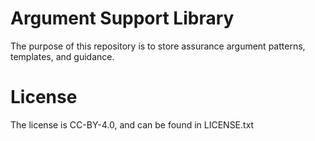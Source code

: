 # Argument Support Library #

The purpose of this repository is to store assurance argument patterns, templates, and guidance.

# License #

The license is CC-BY-4.0, and can be found in LICENSE.txt
